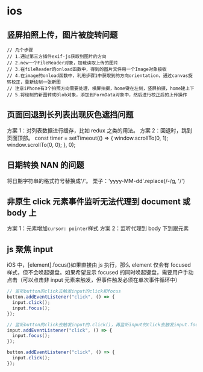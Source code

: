 # ios

## 竖屏拍照上传，图片被旋转问题

```
// 几个步骤
// 1.通过第三方插件exif-js获取到图片的方向
// 2.new一个FileReader对象，加载读取上传的图片
// 3.在fileReader的onload函数中，得到的图片文件用一个Image对象接收
// 4.在image的onload函数中，利用步骤1中获取到的方向orientation，通过canvas旋转校正，重新绘制一张新图
// 注意iPhone有3个拍照方向需要处理，横屏拍摄，home键在左侧，竖屏拍摄，home建上下
// 5.将绘制的新图转成Blob对象，添加到FormData对象中，然后进行校正后的上传操作
```

## 页面回退到长列表出现灰色遮挡问题

方案 1：对列表数据进行缓存，比如 redux 之类的用法。
方案 2：回退时，跳到页面顶部。
const timer = setTimeout(() => {
window.scrollTo(0, 1);
window.scrollTo(0, 0);
}, 0);

## 日期转换 NAN 的问题

将日期字符串的格式符号替换成'/'。
栗子：'yyyy-MM-dd'.replace(/-/g, '/')

## 非原生 click 元素事件监听无法代理到 document 或 body 上

方案 1：元素增加`cursor: pointer`样式
方案 2：监听代理到 body 下到跟元素

## js 聚焦 input

iOS 中，[element].focus()如果直接由 js 执行，那么 element 仅会有 focused 样式，但不会唤起键盘。如果希望显示 focused 的同时唤起键盘，需要用户手动点击（可以点击非 input 元素来触发，但事件触发必须在单次事件循环中）

```js
// 监听button的click去触发input的click和focus
button.addEventListener("click", () => {
  input.click();
  input.focus();
});

// 监听button的click去触发input的.click()，再监听input的click去触发input.focus()
input.addEventListener("click", () => {
  input.focus();
});

button.addEventListener("click", () => {
  input.click();
});
```

